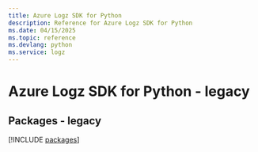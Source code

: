 ```yaml
---
title: Azure Logz SDK for Python
description: Reference for Azure Logz SDK for Python
ms.date: 04/15/2025
ms.topic: reference
ms.devlang: python
ms.service: logz
---
```

# Azure Logz SDK for Python - legacy
## Packages - legacy
[!INCLUDE [packages](logz-index.md)]